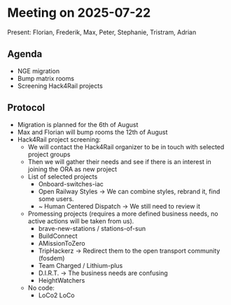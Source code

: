 # Meeting on 2025-07-22
Present: Florian, Frederik, Max, Peter, Stephanie, Tristram, Adrian

## Agenda

* NGE migration
* Bump matrix rooms
* Screening Hack4Rail projects

## Protocol

* Migration is planned for the 6th of August
* Max and Florian will bump rooms the 12th of August
* Hack4Rail project screening:
     * We will contact the Hack4Rail organizer to be in touch with selected project groups
     * Then we will gather their needs and see if there is an interest in joining the ORA as new project
     * List of selected projects
         * Onboard-switches-iac
         * Open Railway Styles -> We can combine styles, rebrand it, find some users.
         * ~ Human Centered Dispatch -> We still need to review it
     * Promessing projects (requires a more defined business needs, no active actions will be taken from us).
         * brave-new-stations / stations-of-sun
         * BuildConnect
         * AMissionToZero
         * TripHackerz -> Redirect them to the open transport community (fosdem)
         * Team Charged / Lithium-plus
         * D.I.R.T. -> The business needs are confusing
         * HeightWatchers
    * No code:
         * LoCo2 LoCo
